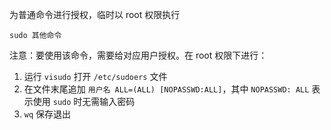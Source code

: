 为普通命令进行授权，临时以 root 权限执行

```shell
sudo 其他命令
```

注意：要使用该命令，需要给对应用户授权。在 root 权限下进行：

1. 运行 `visudo` 打开 `/etc/sudoers` 文件
2. 在文件末尾追加 `用户名 ALL=(ALL) [NOPASSWD:ALL]`，其中 `NOPASSWD: ALL` 表示使用 `sudo` 时无需输入密码
3. `wq` 保存退出